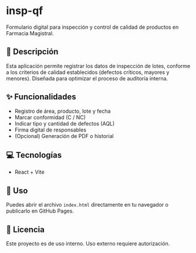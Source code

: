 
# insp-qf

Formulario digital para inspección y control de calidad de productos en Farmacia Magistral.

## 🧾 Descripción

Esta aplicación permite registrar los datos de inspección de lotes, conforme a los criterios de calidad establecidos (defectos críticos, mayores y menores). Diseñada para optimizar el proceso de auditoría interna.

## ✨ Funcionalidades

- Registro de área, producto, lote y fecha
- Marcar conformidad (C / NC)
- Indicar tipo y cantidad de defectos (AQL)
- Firma digital de responsables
- (Opcional) Generación de PDF o historial

## 💻 Tecnologías

- React + Vite

## 🚀 Uso

Puedes abrir el archivo `index.html` directamente en tu navegador o publicarlo en GitHub Pages.

## 📄 Licencia

Este proyecto es de uso interno. Uso externo requiere autorización.
